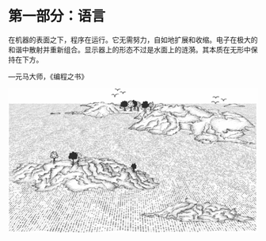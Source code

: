# 第一部分：语言

在机器的表面之下，程序在运行。它无需努力，自如地扩展和收缩。电子在极大的和谐中散射并重新组合。显示器上的形态不过是水面上的涟漪。其本质在无形中保持在下方。

—元马大师，《编程之书》

![图片](img/f0010-01.jpg)
